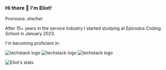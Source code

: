 ### Hi there 👋 I'm Eliot! 
Pronouns: she/her

After 15+ years in the service industry I started studying at Epicodus Coding School in January 2023.

I'm becoming proficient in:


![techstack logo](https://readme-components.vercel.app/api?component=logo&logo=react&fill=8F9540)
![techstack logo](https://readme-components.vercel.app/api?component=logo&logo=CSharp&fill=8F9540)
![techstack logo](https://readme-components.vercel.app/api?component=logo&logo=JavaScript&fill=8F9540)

![Eliot's stats](https://github-readme-stats.vercel.app/api?username=elgrons&show_icons=true&theme=calm)


<!--

Here are some ideas to get you started:

- 🔭 I’m currently working on ...
- 🌱 I’m currently learning ...
- 👯 I’m looking to collaborate on ...
- 🤔 I’m looking for help with ...
- 💬 Ask me about ...
- 📫 How to reach me: ...
- 😄 Pronouns: ...
- ⚡ Fun fact: ...
-->
